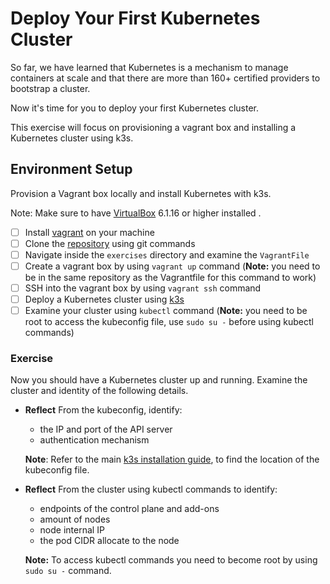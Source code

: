 # Deploy Your First Kubernetes Cluster

So far, we have learned that Kubernetes is a mechanism to manage containers at scale and that there are more than 160+ certified providers to bootstrap a cluster.

Now it's time for you to deploy your first Kubernetes cluster.

This exercise will focus on provisioning a vagrant box and installing a Kubernetes cluster using k3s.

## Environment Setup

Provision a Vagrant box locally and install Kubernetes with k3s.

Note: Make sure to have [VirtualBox](https://www.virtualbox.org/wiki/Downloads) 6.1.16 or higher installed .

- [ ] Install [vagrant](https://www.vagrantup.com/) on your machine
- [ ] Clone the [repository](https://github.com/udacity/nd064_course_1) using git commands
- [ ] Navigate inside the `exercises` directory and examine the `VagrantFile`
- [ ] Create a vagrant box by using `vagrant up` command (**Note:** you need to be in the same repository as the Vagrantfile for this command to work)
- [ ] SSH into the vagrant box by using `vagrant ssh` command
- [ ] Deploy a Kubernetes cluster using [k3s](https://k3s.io/)
- [ ] Examine your cluster using `kubectl` command (**Note:** you need to be root to access the kubeconfig file, use `sudo su -` before using kubectl commands)

### Exercise

Now you should have a Kubernetes cluster up and running. Examine the cluster and identity of the following details.

- **Reflect**
From the kubeconfig, identify:

  - the IP and port of the API server
  - authentication mechanism

  **Note**: Refer to the main [k3s installation guide](https://rancher.com/docs/k3s/latest/en/quick-start/#install-script), to find the location of the kubeconfig file.

- **Reflect**
From the cluster using kubectl commands to identify:

  - endpoints of the control plane and add-ons
  - amount of nodes
  - node internal IP
  - the pod CIDR allocate to the node

  **Note:** To access kubectl commands you need to become root by using `sudo su -` command.